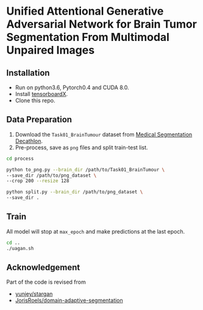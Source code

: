 # Unified Attentional Generative Adversarial Network for Brain Tumor Segmentation From Multimodal Unpaired Images

## Installation
- Run on python3.6, Pytorch0.4 and CUDA 8.0.
- Install [tensorboardX](https://github.com/lanpa/tensorboardX).
- Clone this repo.

## Data Preparation
1. Download the `Task01_BrainTumour` dataset from [Medical Segmentation Decathlon](http://medicaldecathlon.com/).
2. Pre-process, save as `png` files and split train-test list.
```bash
cd process

python to_png.py --brain_dir /path/to/Task01_BrainTumour \
--save_dir /path/to/png_dataset \
--crop 200 --resize 128

python split.py --brain_dir /path/to/png_dataset \
--save_dir .
```

## Train
All model will stop at `max_epoch` and make predictions at the last epoch.
```bash
cd ..
./uagan.sh
```

## Acknowledgement
Part of the code is revised from
- [yunjey/stargan](https://github.com/yunjey/stargan)
- [JorisRoels/domain-adaptive-segmentation](https://github.com/JorisRoels/domain-adaptive-segmentation)
